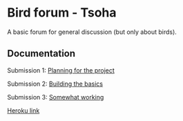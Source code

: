 # Bird forum - Tsoha

A basic forum for general discussion (but only about birds).

## Documentation

Submission 1: [Planning for the project](https://github.com/blakaut/bird-forum-tsoha/blob/master/Documentation/plan.md)

Submission 2: [Building the basics](https://github.com/blakaut/bird-forum-tsoha/blob/master/Documentation/submission2.md)

Submission 3: [Somewhat working](https://github.com/blakaut/bird-forum-tsoha/blob/master/Documentation/submission3.md)

[Heroku link](https://bird-forum-tsoha.herokuapp.com/)
